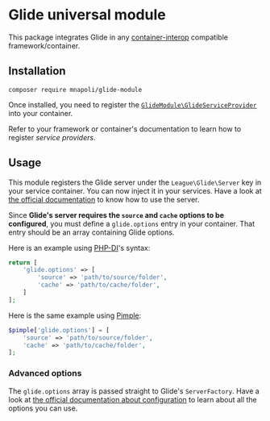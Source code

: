 # Glide universal module

This package integrates Glide in any [container-interop](https://github.com/container-interop/definition-interop) compatible framework/container.

## Installation

```
composer require mnapoli/glide-module
```

Once installed, you need to register the [`GlideModule\GlideServiceProvider`](src/GlideDefinitionProvider.php) into your container.

Refer to your framework or container's documentation to learn how to register *service providers*.

## Usage

This module registers the Glide server under the `League\Glide\Server` key in your service container. You can now inject it in your services. Have a look at [the official documentation](http://glide.thephpleague.com/1.0/simple-example/) to know how to use the server.

Since **Glide's server requires the `source` and `cache` options to be configured**, you must define a `glide.options` entry in your container. That entry should be an array containing Glide options.

Here is an example using [PHP-DI](http://php-di.org/)'s syntax:

```php
return [
    'glide.options' => [
        'source' => 'path/to/source/folder',
        'cache' => 'path/to/cache/folder',
    ]
];
```

Here is the same example using [Pimple](http://pimple.sensiolabs.org/):

```php
$pimple['glide.options'] = [
    'source' => 'path/to/source/folder',
    'cache' => 'path/to/cache/folder',
];
```

### Advanced options

The `glide.options` array is passed straight to Glide's `ServerFactory`. Have a look at [the official documentation about configuration](http://glide.thephpleague.com/0.3/config/the-server/) to learn about all the options you can use.
